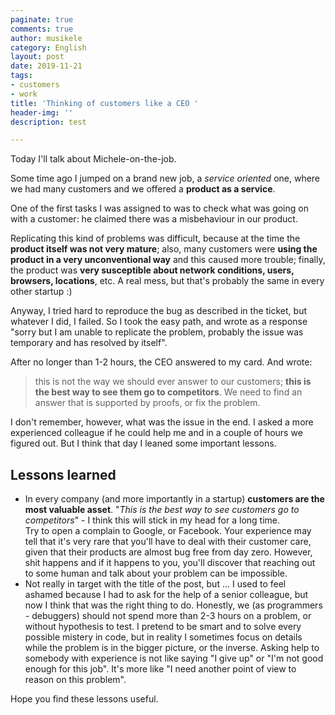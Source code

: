 ```yaml
---
paginate: true
comments: true
author: musikele
category: English
layout: post
date: 2019-11-21
tags:
- customers
- work
title: 'Thinking of customers like a CEO '
header-img: ''
description: test

---
```

Today I'll talk about Michele-on-the-job.

Some time ago I jumped on a brand new job, a _service oriented_ one, where we had many customers and we offered a **product as a service**.

One of the first tasks I was assigned to was to check what was going on with a customer: he claimed there was a misbehaviour in our product.

Replicating this kind of problems was difficult, because at the time the **product itself was not very mature**; also, many customers were **using the product in a very unconventional way** and this caused more trouble; finally, the product was **very susceptible about network conditions, users, browsers, locations**, etc. A real mess, but that's probably the same in every other startup :)

Anyway, I tried hard to reproduce the bug as described in the ticket, but whatever I did, I failed. So I took the easy path, and wrote as a response "sorry but I am unable to replicate the problem, probably the issue was temporary and has resolved by itself".

After no longer than 1-2 hours, the CEO answered to my card. And wrote:

> this is not the way we should ever answer to our customers; **this is the best way to see them go to competitors**. We need to find an answer that is supported by proofs, or fix the problem.

I don't remember, however, what was the issue in the end. I asked a more experienced colleague if he could help me and in a couple of hours we figured out. But I think that day I leaned some important lessons.

## Lessons learned

* In every company (and more importantly in a startup) **customers are the most valuable asset**. "_This is the best way to see customers go to competitors_" - I think this will stick in my head for a long time.   
  Try to open a complain to Google, or Facebook. Your experience may tell that it's very rare that you'll have to deal with their customer care, given that their products are almost bug free from day zero. However, shit happens and if it happens to you, you'll discover that reaching out to some human and talk about your problem can be impossible.
* Not really in target with the title of the post, but ... I used to feel ashamed because I had to ask for the help of a senior colleague, but now I think that was the right thing to do. Honestly, we (as programmers - debuggers) should not spend more than 2-3 hours on a problem, or without hypothesis to test. I pretend to be smart and to solve every possible mistery in code, but in reality I sometimes focus on details while the problem is in the bigger picture, or the inverse. Asking help to somebody with experience is not like saying "I give up" or "I'm not good enough for this job". It's more like "I need another point of view to reason on this problem". 

Hope you find these lessons useful.